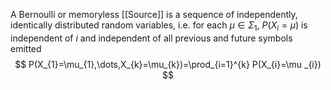 A Bernoulli or memoryless [[Source]] is a sequence of independently, identically distributed random variables, i.e. for each $\mu \in \Sigma_{1}$, $P(X_{i}=\mu)$ is independent of $i$ and independent of all previous and future symbols emitted
$$
P(X_{1}=\mu_{1},\dots,X_{k}=\mu_{k})=\prod_{i=1}^{k} P(X_{i}=\mu _{i})
$$
